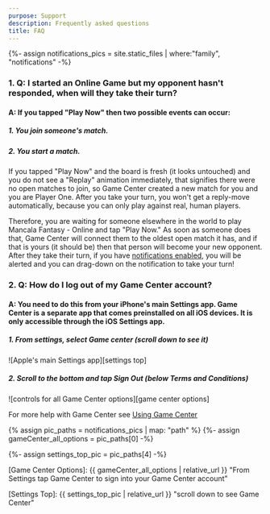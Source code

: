 ```yaml
---
purpose: Support
description: Frequently asked questions
title: FAQ
---
```

{%- assign notifications_pics = site.static_files | where:"family", "notifications" -%}

### 1. Q: I started an Online Game but my opponent hasn't responded, when will they take their turn?

#### A: If you tapped "Play Now" then two possible events can occur:

##### 1. You join someone's match.

##### 2. You start a match.

If you tapped "Play Now" and the board is fresh (it looks untouched) and you do not see a "Replay" animation immediately, that signifies there were no open matches to join, so Game Center created a new match for you and you are Player One. After you take your turn, you won't get a reply-move automatically, because you can only play against real, human players.

Therefore, you are waiting for someone elsewhere in the world to play Mancala Fantasy - Online and tap "Play Now." As soon as someone does that, Game Center will connect them to the oldest open match it has, and if that is yours (it should be) then that person will become your new opponent.  After they take their turn, if you have [notifications enabled](troubleshooting.html#activating-notifications), you will be alerted and you can drag-down on the notification to take your turn!

<h3 id="log_out_Game_Center">2. Q: How do I log out of my Game Center account?</h3>

#### A: You need to do this from your iPhone's main Settings app. Game Center is a separate app that comes preinstalled on all iOS devices. It is only accessible through the iOS Settings app.

##### 1. **From settings, select Game center (scroll down to see it)**
   ![Apple's main Settings app][settings top]

##### 2. __Scroll to the bottom and tap *Sign Out* (below *Terms and Conditions*)__
   ![controls for all Game Center options][game center options]

   For more help with Game Center see [Using Game Center](using-Game-Center.html)

{% assign pic_paths = notifications_pics | map: "path" %}
{%- assign gameCenter_all_options = pic_paths[0] -%}
<!-- {%- assign mancala_all_options_pic = pic_paths[1] -%}
{%- assign settings_mancala_pic = pic_paths[2] -%}
{%- assign settings_scroll_down_pic = pic_paths[3] -%} -->
{%- assign settings_top_pic = pic_paths[4] -%}

[Game Center Options]: {{ gameCenter_all_options | relative_url }} "From Settings tap Game Center to sign into your Game Center account"
<!-- [Mancala Notifications]: {{ mancala_all_options_pic | relative_url }} "Then tap Notifications to see all options"
[Settings Mancala]: {{ settings_mancala_pic | relative_url }} "Tap Mancala Fantasy Online"
[Settings Scroll down]: {{ settings_scroll_down_pic | relative_url }} "Scroll down to see your apps" -->
[Settings Top]: {{ settings_top_pic | relative_url }} "scroll down to see Game Center"

